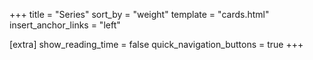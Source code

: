 +++
title = "Series"
sort_by = "weight"
template = "cards.html"
insert_anchor_links = "left"

[extra]
show_reading_time = false
quick_navigation_buttons = true
+++
